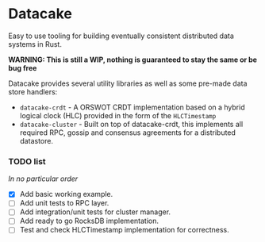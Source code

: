 # Datacake
Easy to use tooling for building eventually consistent distributed data systems in Rust.

**WARNING: This is still a WIP, nothing is guaranteed to stay the same or be bug free**

Datacake provides several utility libraries as well as some pre-made data store handlers:

- `datacake-crdt` - A ORSWOT CRDT implementation based on a hybrid logical clock (HLC) 
  provided in the form of the `HLCTimestamp`
- `datacake-cluster` - Built on top of datacake-crdt, this implements all required RPC, 
  gossip and consensus agreements for a distributed datastore.


### TODO list
_In no particular order_

- [x] Add basic working example.
- [ ] Add unit tests to RPC layer.
- [ ] Add integration/unit tests for cluster manager.
- [ ] Add ready to go RocksDB implementation.
- [ ] Test and check HLCTimestamp implementation for correctness.